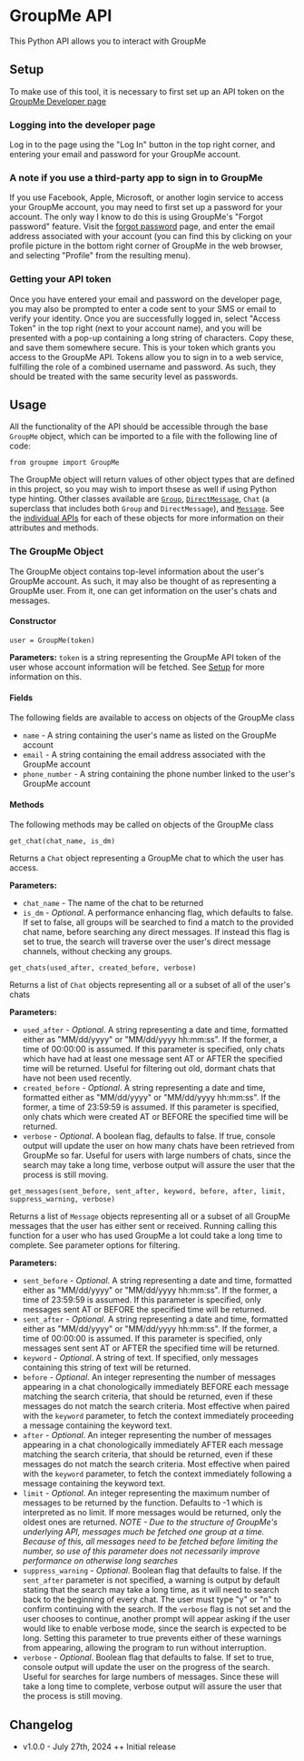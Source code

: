 # GroupMe API
This Python API allows you to interact with GroupMe

## Setup
To make use of this tool, it is necessary to first set up an API token on the [GroupMe Developer page](dev.groupme.com)

### Logging into the developer page
Log in to the page using the "Log In" button in the top right corner, and entering your email
and password for your GroupMe account.

### A note if you use a third-party app to sign in to GroupMe
If you use Facebook, Apple, Microsoft, or another login service to access your
GroupMe account, you may need to first set up a password for your account. The only way I know to do this is using
GroupMe's "Forgot password" feature. Visit the [forgot password](https://web.groupme.com/forgot_password) page, and
enter the email address associated with your account (you can find this by clicking on your profile picture in the
bottom right corner of GroupMe in the web browser, and selecting "Profile" from the resulting menu).

### Getting your API token
Once you have entered your email and password on the developer page, you may also be prompted to enter a code sent to your
SMS or email to verify your identity. Once you are successfully logged in, select "Access Token" in the top right (next to
your account name), and you will be presented with a pop-up containing a long string of characters. Copy these, and save
them somewhere secure. This is your token which grants you access to the GroupMe API. Tokens allow you to sign in to a web service,
fulfilling the role of a combined username and password. As such, they should be treated with the same security level as passwords.

## Usage
All the functionality of the API should be accessible through the base `GroupMe` object, which can be imported to a file with the following line of code:
```
from groupme import GroupMe
```
The GroupMe object will return values of other object types that are defined in this project, so you may wish to import thsese as well if using Python type hinting. Other classes
available are [`Group`](docs/group.md), [`DirectMessage`](docs/direct_message.md), `Chat` (a superclass that includes both `Group` and `DirectMessage`), and [`Message`](docs/message.md). See the [individual APIs](docs)
for each of these objects for more information on their attributes and methods.

### The GroupMe Object
The GroupMe object contains top-level information about the user's GroupMe account. As such, it may also be thought of as representing a GroupMe user. From it, one can get information
on the user's chats and messages.

#### Constructor
```
user = GroupMe(token)
```
**Parameters:**
`token` is a string representing the GroupMe API token of the user whose account information will be fetched. See [Setup](#setup) for more information on this.

#### Fields
The following fields are available to access on objects of the GroupMe class
+ `name` - A string containing the user's name as listed on the GroupMe account
+ `email` - A string containing the email address associated with the GroupMe account
+ `phone_number` - A string containing the phone number linked to the user's GroupMe account

#### Methods
The following methods may be called on objects of the GroupMe class
```
get_chat(chat_name, is_dm)
```
Returns a `Chat` object representing a GroupMe chat to which the user has access.

**Parameters:**
+ `chat_name` - The name of the chat to be returned
+ `is_dm` - *Optional*. A performance enhancing flag, which defaults to false. If set to false, all groups will be searched to find a match to the provided chat name, before searching
any direct messages. If instead this flag is set to true, the search will traverse over the user's direct message channels, without checking any groups.

```
get_chats(used_after, created_before, verbose)
```
Returns a list of `Chat` objects representing all or a subset of all of the user's chats

**Parameters:**
+ `used_after` - *Optional*. A string representing a date and time, formatted either as "MM/dd/yyyy" or "MM/dd/yyyy hh:mm:ss". If the former, a time of 00:00:00 is assumed. If this
parameter is specified, only chats which have had at least one message sent AT or AFTER the specified time will be returned. Useful for filtering out old, dormant chats that have not
been used recently.
+ `created_before` - *Optional*. A string representing a date and time, formatted either as "MM/dd/yyyy" or "MM/dd/yyyy hh:mm:ss". If the former, a time of 23:59:59 is assumed. If this
parameter is specified, only chats which were created AT or BEFORE the specified time will be returned.
+ `verbose` - *Optional*. A boolean flag, defaults to false. If true, console output will update the user on how many chats have been retrieved from GroupMe so far. Useful for users
with large numbers of chats, since the search may take a long time, verbose output will assure the user that the process is still moving.

```
get_messages(sent_before, sent_after, keyword, before, after, limit, suppress_warning, verbose)
```
Returns a list of `Message` objects representing all or a subset of all GroupMe messages that the user has either sent or received. Running calling this function for a user who has
used GroupMe a lot could take a long time to complete. See parameter options for filtering.

**Parameters:**
+ `sent_before` - *Optional*. A string representing a date and time, formatted either as "MM/dd/yyyy" or "MM/dd/yyyy hh:mm:ss". If the former, a time of 23:59:59 is assumed. If this
parameter is specified, only messages sent AT or BEFORE the specified time will be returned.
+ `sent_after` - *Optional*. A string representing a date and time, formatted either as "MM/dd/yyyy" or "MM/dd/yyyy hh:mm:ss". If the former, a time of 00:00:00 is assumed. If this
parameter is specified, only messages sent sent AT or AFTER the specified time will be returned.
+ `keyword` - *Optional*. A string of text. If specified, only messages containing this string of text will be returned.
+ `before` - *Optional*. An integer representing the number of messages appearing in a chat chonologically immediately BEFORE each message matching the search criteria, that should 
be returned, even if these messages do not match the search criteria. Most effective when paired with the `keyword` parameter, to fetch the context immediately proceeding a message
containing the keyword text.
+ `after` - *Optional*. An integer representing the number of messages appearing in a chat chonologically immediately AFTER each message matching the search criteria, that should 
be returned, even if these messages do not match the search criteria. Most effective when paired with the `keyword` parameter, to fetch the context immediately following a message
containing the keyword text.
+ `limit` - *Optional*.  An integer representing the maximum number of messages to be returned by the function. Defaults to -1 which is interpreted as no limit. If more messages would
be returned, only the oldest ones are returned. *NOTE - Due to the structure of GroupMe's underlying API, messages much be fetched one group at a time. Because of this, all messages need to be fetched before limiting the number, so use of this parameter does not necessarily improve performance on otherwise long searches*
+ `suppress_warning` - *Optional*. Boolean flag that defaults to false. If the `sent_after` parameter is not specified, a warning is output by default stating that the search may take a long time,
as it will need to search back to the beginning of every chat. The user must type "y" or "n" to confirm continuing with the search. If the `verbose` flag is not set and the user chooses to continue,
another prompt will appear asking if the user would like to enable verbose mode, since the search is expected to be long. Setting this parameter to true prevents either of these warnings
from appearing, allowing the program to run without interruption.
+ `verbose` - *Optional*. Boolean flag that defaults to false. If set to true, console output will update the user on the progress of the search. Useful for searches for large numbers
of messages. Since these will take a long time to complete, verbose output will assure the user that the process is still moving.

## Changelog
+ v1.0.0 - July 27th, 2024
++ Initial release